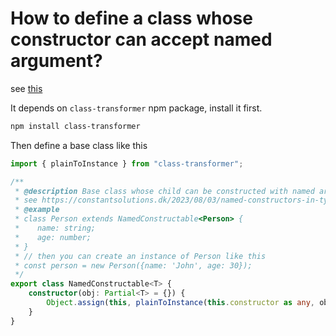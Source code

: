 # How to define a class whose constructor can accept named argument?

see [this](https://constantsolutions.dk/2023/08/03/named-constructors-in-typeScript-constructing-classes-or-objects-using-dart-style/)

It depends on `class-transformer` npm package, install it first.

```bash
npm install class-transformer
```

Then define a base class like this
```typescript
import { plainToInstance } from "class-transformer";

/**
 * @description Base class whose child can be constructed with named arguments
 * see https://constantsolutions.dk/2023/08/03/named-constructors-in-typeScript-constructing-classes-or-objects-using-dart-style/
 * @example
 * class Person extends NamedConstructable<Person> {
 *    name: string;
 *    age: number;
 * }
 * // then you can create an instance of Person like this
 * const person = new Person({name: 'John', age: 30});
 */
export class NamedConstructable<T> {
    constructor(obj: Partial<T> = {}) {
        Object.assign(this, plainToInstance(this.constructor as any, obj));
    }
}
```
